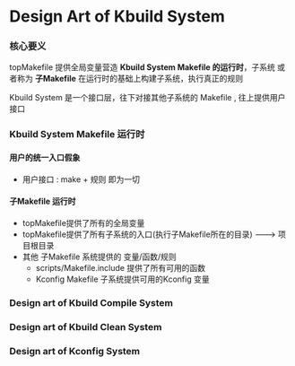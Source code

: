 # Design Art of Kbuild System

### 核心要义

topMakefile 提供全局变量营造 **Kbuild System Makefile 的运行时**，子系统 或者称为 **子Makefile** 在运行时的基础上构建子系统，执行真正的规则

Kbuild System 是一个接口层，往下对接其他子系统的 Makefile , 往上提供用户接口

### Kbuild System Makefile 运行时

#### 用户的统一入口假象

- 用户接口  :  make + 规则 即为一切

#### 子Makefile 运行时

- topMakefile提供了所有的全局变量
- topMakefile提供了所有子系统的入口(执行子Makefile所在的目录)   --->  项目根目录
- 其他 子Makefile 系统提供的 变量/函数/规则
  - scripts/Makefile.include 提供了所有可用的函数
  - Kconfig Makefile 子系统提供可用的Kconfig 变量



### Design art of Kbuild Compile System

### Design art of Kbuild Clean System

### Design art of Kconfig System